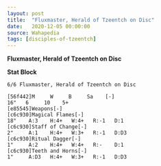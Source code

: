 ```yaml
---
layout: post
title:  "Fluxmaster, Herald of Tzeentch on Disc"
date:   2020-12-05 00:00:00
source: Wahapedia
tags: [disciples-of-tzeentch]
---
```


**Fluxmaster, Herald of Tzeentch on Disc**

**Stat Block**
```
6/6 Fluxmaster, Herald of Tzeentch on Disc
```

```
[56f442]M     W     B     Sa    [-]
16"   6     10    5+    
[e85545]Weapons[-]
[c6c930]Magical Flames[-]
18"    A:3    H:4+   W:4+   R:-1   D:1   
[c6c930]Staff of Change[-]
2"     A:1    H:4+   W:3+   R:-1   D:D3  
[c6c930]Ritual Dagger[-]
1"     A:2    H:4+   W:4+   R:-    D:1   
[c6c930]Teeth and Horns[-]
1"     A:D3   H:4+   W:3+   R:-1   D:D3  
```
    
